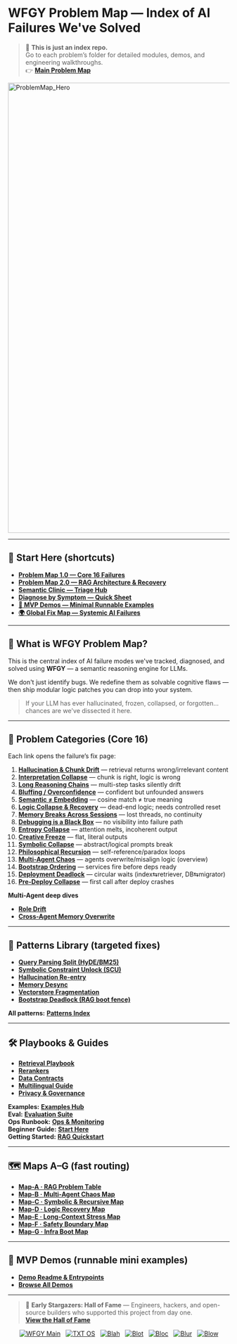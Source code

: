 # WFGY Problem Map — Index of AI Failures We've Solved

> 📌 **This is just an index repo.**  
> Go to each problem’s folder for detailed modules, demos, and engineering walkthroughs.  
> 👉 **[Main Problem Map](https://github.com/onestardao/WFGY/tree/main/ProblemMap)**

<img width="1536" height="1024" alt="ProblemMap_Hero" src="https://github.com/user-attachments/assets/b2a5add8-6647-4424-8eff-9e449bf7382b" />

---

## 🚀 Start Here (shortcuts)

- **[Problem Map 1.0 — Core 16 Failures](https://github.com/onestardao/WFGY/blob/main/ProblemMap/README.md)**
- **[Problem Map 2.0 — RAG Architecture & Recovery](https://github.com/onestardao/WFGY/blob/main/ProblemMap/rag-architecture-and-recovery.md)**
- **[Semantic Clinic — Triage Hub](https://github.com/onestardao/WFGY/blob/main/ProblemMap/SemanticClinicIndex.md)**
- **[Diagnose by Symptom — Quick Sheet](https://github.com/onestardao/WFGY/blob/main/ProblemMap/Diagnose.md)**
- **[🧩 MVP Demos — Minimal Runnable Examples](https://github.com/onestardao/WFGY/blob/main/ProblemMap/mvp_demo/README.md)**
- **[🌍 Global Fix Map — Systemic AI Failures](https://github.com/onestardao/WFGY/blob/main/ProblemMap/GlobalFixMap/README.md)**


---

## 🧠 What is WFGY Problem Map?

This is the central index of AI failure modes we've tracked, diagnosed, and solved using **WFGY** — a semantic reasoning engine for LLMs.

We don't just identify bugs. We redefine them as solvable cognitive flaws — then ship modular logic patches you can drop into your system.

> If your LLM has ever hallucinated, frozen, collapsed, or forgotten... chances are we've dissected it here.

---

## 🧭 Problem Categories (Core 16)

Each link opens the failure’s fix page:

1. **[Hallucination & Chunk Drift](https://github.com/onestardao/WFGY/blob/main/ProblemMap/hallucination.md)** — retrieval returns wrong/irrelevant content  
2. **[Interpretation Collapse](https://github.com/onestardao/WFGY/blob/main/ProblemMap/retrieval-collapse.md)** — chunk is right, logic is wrong  
3. **[Long Reasoning Chains](https://github.com/onestardao/WFGY/blob/main/ProblemMap/context-drift.md)** — multi-step tasks silently drift  
4. **[Bluffing / Overconfidence](https://github.com/onestardao/WFGY/blob/main/ProblemMap/bluffing.md)** — confident but unfounded answers  
5. **[Semantic ≠ Embedding](https://github.com/onestardao/WFGY/blob/main/ProblemMap/embedding-vs-semantic.md)** — cosine match ≠ true meaning  
6. **[Logic Collapse & Recovery](https://github.com/onestardao/WFGY/blob/main/ProblemMap/logic-collapse.md)** — dead-end logic; needs controlled reset  
7. **[Memory Breaks Across Sessions](https://github.com/onestardao/WFGY/blob/main/ProblemMap/memory-coherence.md)** — lost threads, no continuity  
8. **[Debugging is a Black Box](https://github.com/onestardao/WFGY/blob/main/ProblemMap/retrieval-traceability.md)** — no visibility into failure path  
9. **[Entropy Collapse](https://github.com/onestardao/WFGY/blob/main/ProblemMap/entropy-collapse.md)** — attention melts, incoherent output  
10. **[Creative Freeze](https://github.com/onestardao/WFGY/blob/main/ProblemMap/creative-freeze.md)** — flat, literal outputs  
11. **[Symbolic Collapse](https://github.com/onestardao/WFGY/blob/main/ProblemMap/symbolic-collapse.md)** — abstract/logical prompts break  
12. **[Philosophical Recursion](https://github.com/onestardao/WFGY/blob/main/ProblemMap/philosophical-recursion.md)** — self-reference/paradox loops  
13. **[Multi-Agent Chaos](https://github.com/onestardao/WFGY/blob/main/ProblemMap/Multi-Agent_Problems.md)** — agents overwrite/misalign logic (overview)  
14. **[Bootstrap Ordering](https://github.com/onestardao/WFGY/blob/main/ProblemMap/bootstrap-ordering.md)** — services fire before deps ready  
15. **[Deployment Deadlock](https://github.com/onestardao/WFGY/blob/main/ProblemMap/deployment-deadlock.md)** — circular waits (index⇆retriever, DB⇆migrator)  
16. **[Pre-Deploy Collapse](https://github.com/onestardao/WFGY/blob/main/ProblemMap/predeploy-collapse.md)** — first call after deploy crashes  

**Multi-Agent deep dives**  
- **[Role Drift](https://github.com/onestardao/WFGY/blob/main/ProblemMap/multi-agent-chaos/role-drift.md)**  
- **[Cross-Agent Memory Overwrite](https://github.com/onestardao/WFGY/blob/main/ProblemMap/multi-agent-chaos/memory-overwrite.md)**

---

## 🧩 Patterns Library (targeted fixes)

- **[Query Parsing Split (HyDE/BM25)](https://github.com/onestardao/WFGY/blob/main/ProblemMap/patterns/pattern_query_parsing_split.md)**
- **[Symbolic Constraint Unlock (SCU)](https://github.com/onestardao/WFGY/blob/main/ProblemMap/patterns/pattern_symbolic_constraint_unlock.md)**
- **[Hallucination Re-entry](https://github.com/onestardao/WFGY/blob/main/ProblemMap/patterns/pattern_hallucination_reentry.md)**
- **[Memory Desync](https://github.com/onestardao/WFGY/blob/main/ProblemMap/patterns/pattern_memory_desync.md)**
- **[Vectorstore Fragmentation](https://github.com/onestardao/WFGY/blob/main/ProblemMap/patterns/pattern_vectorstore_fragmentation.md)**
- **[Bootstrap Deadlock (RAG boot fence)](https://github.com/onestardao/WFGY/blob/main/ProblemMap/patterns/pattern_bootstrap_deadlock.md)**

**All patterns:** **[Patterns Index](https://github.com/onestardao/WFGY/tree/main/ProblemMap/patterns)**

---

## 🛠️ Playbooks & Guides

- **[Retrieval Playbook](https://github.com/onestardao/WFGY/blob/main/ProblemMap/retrieval-playbook.md)**
- **[Rerankers](https://github.com/onestardao/WFGY/blob/main/ProblemMap/rerankers.md)**
- **[Data Contracts](https://github.com/onestardao/WFGY/blob/main/ProblemMap/data-contracts.md)**
- **[Multilingual Guide](https://github.com/onestardao/WFGY/blob/main/ProblemMap/multilingual-guide.md)**
- **[Privacy & Governance](https://github.com/onestardao/WFGY/blob/main/ProblemMap/privacy-and-governance.md)**

**Examples:** **[Examples Hub](https://github.com/onestardao/WFGY/tree/main/ProblemMap/examples)**  
**Eval:** **[Evaluation Suite](https://github.com/onestardao/WFGY/tree/main/ProblemMap/eval)**  
**Ops Runbook:** **[Ops & Monitoring](https://github.com/onestardao/WFGY/tree/main/ProblemMap/ops)**  
**Beginner Guide:** **[Start Here](https://github.com/onestardao/WFGY/blob/main/ProblemMap/BeginnerGuide.md)**  
**Getting Started:** **[RAG Quickstart](https://github.com/onestardao/WFGY/blob/main/ProblemMap/getting-started.md)**

---

## 🗺️ Maps A–G (fast routing)

- **[Map-A · RAG Problem Table](https://github.com/onestardao/WFGY/blob/main/ProblemMap/RAG_Problems.md)**
- **[Map-B · Multi-Agent Chaos Map](https://github.com/onestardao/WFGY/blob/main/ProblemMap/Multi-Agent_Problems.md)**
- **[Map-C · Symbolic & Recursive Map](https://github.com/onestardao/WFGY/blob/main/ProblemMap/Symbolic_Logic_Problems.md)**
- **[Map-D · Logic Recovery Map](https://github.com/onestardao/WFGY/blob/main/ProblemMap/logic-collapse.md)**
- **[Map-E · Long-Context Stress Map](https://github.com/onestardao/WFGY/blob/main/ProblemMap/LongContext_Problems.md)**
- **[Map-F · Safety Boundary Map](https://github.com/onestardao/WFGY/blob/main/ProblemMap/Safety_Boundary_Problems.md)**
- **[Map-G · Infra Boot Map](https://github.com/onestardao/WFGY/blob/main/ProblemMap/Infra_Boot_Problems.md)**

---

## 🧪 MVP Demos (runnable mini examples)

- **[Demo Readme & Entrypoints](https://github.com/onestardao/WFGY/blob/main/ProblemMap/mvp_demo/README.md)**
- **[Browse All Demos](https://github.com/onestardao/WFGY/tree/main/ProblemMap/mvp_demo)**


---

> 👑 **Early Stargazers: Hall of Fame** — Engineers, hackers, and open-source builders who supported this project from day one.  
> **[View the Hall of Fame](https://github.com/onestardao/WFGY/tree/main/stargazers)**

<div align="center">

[![WFGY Main](https://img.shields.io/badge/WFGY-Main-red?style=flat-square)](https://github.com/onestardao/WFGY)
&nbsp;
[![TXT OS](https://img.shields.io/badge/TXT%20OS-Reasoning%20OS-orange?style=flat-square)](https://github.com/onestardao/WFGY/tree/main/OS)
&nbsp;
[![Blah](https://img.shields.io/badge/Blah-Semantic%20Embed-yellow?style=flat-square)](https://github.com/onestardao/WFGY/tree/main/OS/BlahBlahBlah)
&nbsp;
[![Blot](https://img.shields.io/badge/Blot-Persona%20Core-green?style=flat-square)](https://github.com/onestardao/WFGY/tree/main/OS/BlotBlotBlot)
&nbsp;
[![Bloc](https://img.shields.io/badge/Bloc-Reasoning%20Compiler-blue?style=flat-square)](https://github.com/onestardao/WFGY/tree/main/OS/BlocBlocBloc)
&nbsp;
[![Blur](https://img.shields.io/badge/Blur-Text2Image%20Engine-navy?style=flat-square)](https://github.com/onestardao/WFGY/tree/main/OS/BlurBlurBlur)
&nbsp;
[![Blow](https://img.shields.io/badge/Blow-Game%20Logic-purple?style=flat-square)](https://github.com/onestardao/WFGY/tree/main/OS/BlowBlowBlow)

</div>

